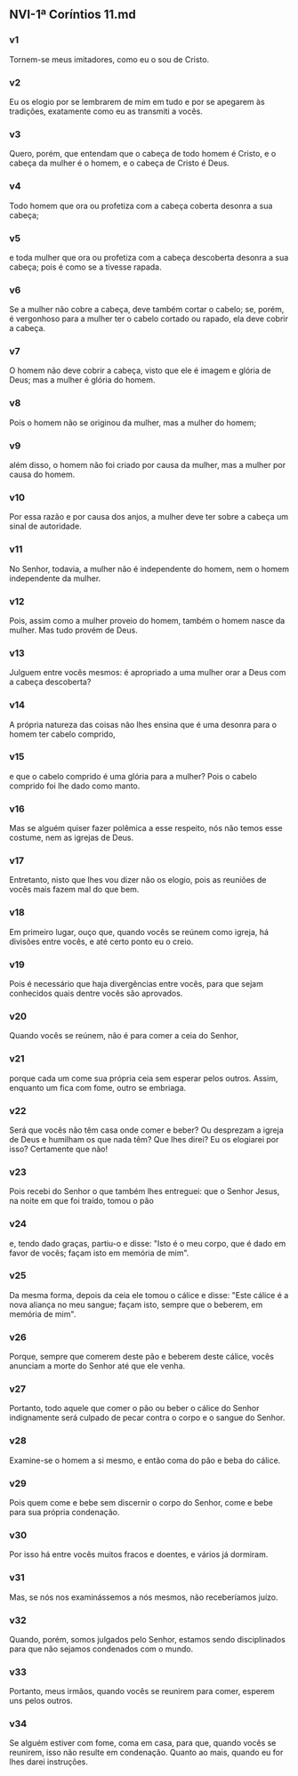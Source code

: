 ## NVI-1ª Coríntios 11.md
### v1
 Tornem-se meus imitadores, como eu o sou de Cristo.
### v2
 Eu os elogio por se lembrarem de mim em tudo e por se apegarem às tradições, exatamente como eu as transmiti a vocês.
### v3
 Quero, porém, que entendam que o cabeça de todo homem é Cristo, e o cabeça da mulher é o homem, e o cabeça de Cristo é Deus.
### v4
 Todo homem que ora ou profetiza com a cabeça coberta desonra a sua cabeça;
### v5
 e toda mulher que ora ou profetiza com a cabeça descoberta desonra a sua cabeça; pois é como se a tivesse rapada.
### v6
 Se a mulher não cobre a cabeça, deve também cortar o cabelo; se, porém, é vergonhoso para a mulher ter o cabelo cortado ou rapado, ela deve cobrir a cabeça.
### v7
 O homem não deve cobrir a cabeça, visto que ele é imagem e glória de Deus; mas a mulher é glória do homem.
### v8
 Pois o homem não se originou da mulher, mas a mulher do homem;
### v9
 além disso, o homem não foi criado por causa da mulher, mas a mulher por causa do homem.
### v10
 Por essa razão e por causa dos anjos, a mulher deve ter sobre a cabeça um sinal de autoridade.
### v11
 No Senhor, todavia, a mulher não é independente do homem, nem o homem independente da mulher.
### v12
 Pois, assim como a mulher proveio do homem, também o homem nasce da mulher. Mas tudo provém de Deus.
### v13
 Julguem entre vocês mesmos: é apropriado a uma mulher orar a Deus com a cabeça descoberta?
### v14
 A própria natureza das coisas não lhes ensina que é uma desonra para o homem ter cabelo comprido,
### v15
 e que o cabelo comprido é uma glória para a mulher? Pois o cabelo comprido foi lhe dado como manto.
### v16
 Mas se alguém quiser fazer polêmica a esse respeito, nós não temos esse costume, nem as igrejas de Deus.
### v17
 Entretanto, nisto que lhes vou dizer não os elogio, pois as reuniões de vocês mais fazem mal do que bem.
### v18
 Em primeiro lugar, ouço que, quando vocês se reúnem como igreja, há divisões entre vocês, e até certo ponto eu o creio.
### v19
 Pois é necessário que haja divergências entre vocês, para que sejam conhecidos quais dentre vocês são aprovados.
### v20
 Quando vocês se reúnem, não é para comer a ceia do Senhor,
### v21
 porque cada um come sua própria ceia sem esperar pelos outros. Assim, enquanto um fica com fome, outro se embriaga.
### v22
 Será que vocês não têm casa onde comer e beber? Ou desprezam a igreja de Deus e humilham os que nada têm? Que lhes direi? Eu os elogiarei por isso? Certamente que não!
### v23
 Pois recebi do Senhor o que também lhes entreguei: que o Senhor Jesus, na noite em que foi traído, tomou o pão
### v24
 e, tendo dado graças, partiu-o e disse: "Isto é o meu corpo, que é dado em favor de vocês; façam isto em memória de mim".
### v25
 Da mesma forma, depois da ceia ele tomou o cálice e disse: "Este cálice é a nova aliança no meu sangue; façam isto, sempre que o beberem, em memória de mim".
### v26
 Porque, sempre que comerem deste pão e beberem deste cálice, vocês anunciam a morte do Senhor até que ele venha.
### v27
 Portanto, todo aquele que comer o pão ou beber o cálice do Senhor indignamente será culpado de pecar contra o corpo e o sangue do Senhor.
### v28
 Examine-se o homem a si mesmo, e então coma do pão e beba do cálice.
### v29
 Pois quem come e bebe sem discernir o corpo do Senhor, come e bebe para sua própria condenação.
### v30
 Por isso há entre vocês muitos fracos e doentes, e vários já dormiram.
### v31
 Mas, se nós nos examinássemos a nós mesmos, não receberíamos juízo.
### v32
 Quando, porém, somos julgados pelo Senhor, estamos sendo disciplinados para que não sejamos condenados com o mundo.
### v33
 Portanto, meus irmãos, quando vocês se reunirem para comer, esperem uns pelos outros.
### v34
 Se alguém estiver com fome, coma em casa, para que, quando vocês se reunirem, isso não resulte em condenação. Quanto ao mais, quando eu for lhes darei instruções.
